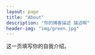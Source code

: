 ```yaml
---
layout: page
title: "About"
description: "你的博客描述 描述啊" 
header-img: "img/green.jpg"
---
```


这一页填写你的自我介绍。





